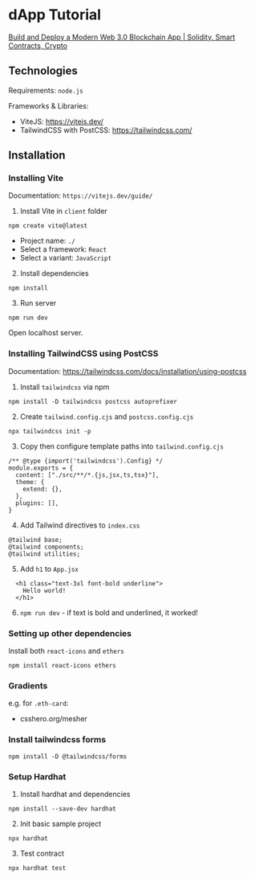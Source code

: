 # dApp Tutorial

[Build and Deploy a Modern Web 3.0 Blockchain App | Solidity, Smart Contracts, Crypto](https://youtu.be/Wn_Kb3MR_cU)

## Technologies

Requirements: `node.js`

Frameworks & Libraries:
- ViteJS: https://vitejs.dev/
- TailwindCSS with PostCSS: https://tailwindcss.com/

## Installation

### Installing Vite

Documentation: `https://vitejs.dev/guide/`

1. Install Vite in `client` folder
```
npm create vite@latest

```
- Project name: `./`
- Select a framework: `React`
- Select a variant: `JavaScript`

2. Install dependencies
```
npm install
```

3. Run server
```
npm run dev
```
Open localhost server.

### Installing TailwindCSS using PostCSS

Documentation: https://tailwindcss.com/docs/installation/using-postcss

1. Install `tailwindcss` via npm
```
npm install -D tailwindcss postcss autoprefixer
```

2. Create `tailwind.config.cjs` and `postcss.config.cjs`
```
npx tailwindcss init -p
```

3. Copy then configure template paths into `tailwind.config.cjs`
```
/** @type {import('tailwindcss').Config} */
module.exports = {
  content: ["./src/**/*.{js,jsx,ts,tsx}"],
  theme: {
    extend: {},
  },
  plugins: [],
}
```

4. Add Tailwind directives to `index.css`
```
@tailwind base;
@tailwind components;
@tailwind utilities;
```

5. Add `h1` to `App.jsx`
```
  <h1 class="text-3xl font-bold underline">
    Hello world!
  </h1>
```

6. `npm run dev` - if text is bold and underlined, it worked!

### Setting up other dependencies

Install both `react-icons` and `ethers`
```
npm install react-icons ethers
```

### Gradients

e.g. for `.eth-card`:
- csshero.org/mesher

### Install tailwindcss forms
```
npm install -D @tailwindcss/forms
```

### Setup Hardhat

1. Install hardhat and dependencies
```
npm install --save-dev hardhat
```

2. Init basic sample project
```
npx hardhat
```

3. Test contract
```
npx hardhat test
```